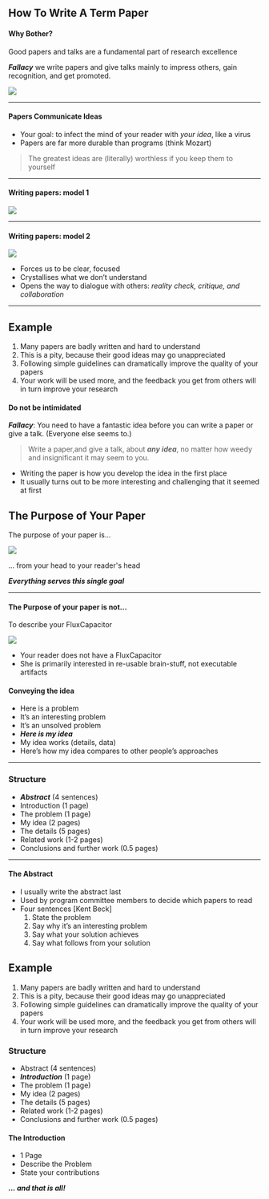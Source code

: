 ## How To Write A Term Paper

#### Why Bother?
Good papers and talks are a fundamental part of research excellence

___Fallacy___
we write papers and give talks mainly to impress others, gain recognition, and get promoted.

![](http://f.cl.ly/items/3u0Y0Z1B013o1G1A442c/paper1.png)

-----

#### Papers Communicate Ideas

- Your goal: to infect the mind of your reader with _your idea_, like a virus
- Papers are far more durable than programs (think Mozart)

> The greatest ideas are (literally) worthless if you keep them to yourself

-----

#### Writing papers: model 1

![](http://f.cl.ly/items/2u3G0b0v0p421E1m2o1F/model1.png)

-----

#### Writing papers: model 2

![](http://f.cl.ly/items/1O2M2K463P2n0c213v3k/model2.png)

- Forces us to be clear, focused
- Crystallises what we don’t understand
- Opens the way to dialogue with others: _reality check, critique, and collaboration_

-----

## Example

1. Many papers are badly written and hard to understand
2. This is a pity, because their good ideas may go unappreciated
3. Following simple guidelines can dramatically improve the quality of your papers
4. Your work will be used more, and the feedback you get from others will in turn improve your research

#### Do not be intimidated

___Fallacy___:  You need to have a fantastic idea before you can write a paper or give a talk. (Everyone else seems to.)

> Write a paper,and give a talk, about ___any idea___, no matter how weedy and insignificant it may seem to you.


- Writing the paper is how you develop the idea in the first place
- It usually turns out to be more interesting and challenging that it seemed at first


## The Purpose of Your Paper

The purpose of your paper is...


![](http://f.cl.ly/items/3W2F3H2d2d2y1J2w1O29/convey.png)

... from your head to your reader's head

___Everything serves this single goal___

-----

#### The Purpose of your paper is not...

To describe your FluxCapacitor

![](https://raw.githubusercontent.com/cfregly/fluxcapacitor/master/docs/images/fluxcapacitor-logo.png)

- Your reader does not have a FluxCapacitor
- She is primarily interested in re-usable brain-stuff, not executable artifacts

#### Conveying the idea

- Here is a problem
- It’s an interesting problem
- It’s an unsolved problem
- ___Here is my idea___
- My idea works (details, data)
- Here’s how my idea compares to other people’s approaches

-----

### Structure

- ___Abstract___ (4 sentences)
- Introduction (1 page)
- The problem (1 page)
- My idea (2 pages)
- The details (5 pages)
- Related work (1-2 pages)
- Conclusions and further work (0.5 pages)

-----

#### The Abstract

- I usually write the abstract last
- Used by program committee members to decide which papers to read
- Four sentences [Kent Beck]
    1. State the problem
    2. Say why it’s an interesting problem
    3. Say what your solution achieves
    4. Say what follows from your solution


## Example

1. Many papers are badly written and hard to understand
2. This is a pity, because their good ideas may go unappreciated
3. Following simple guidelines can dramatically improve the quality of your papers
4. Your work will be used more, and the feedback you get from others will in turn improve your research


### Structure

- Abstract (4 sentences)
- ___Introduction___ (1 page)
- The problem (1 page)
- My idea (2 pages)
- The details (5 pages)
- Related work (1-2 pages)
- Conclusions and further work (0.5 pages)

#### The Introduction

- 1 Page
- Describe the Problem
- State your contributions

___... and that is all!___


